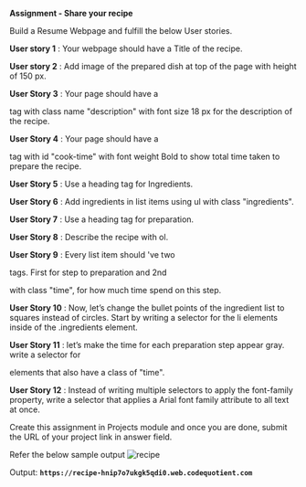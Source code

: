 **Assignment - Share your recipe**

Build a Resume Webpage and fulfill the below User stories.

**User story 1** : Your webpage should have a Title of the recipe.

**User story 2** : Add image of the prepared dish at top of the page with height of 150 px.

**User Story 3** : Your page should have a <p> tag with class name "description" with font size 18 px for the description of the recipe.

**User Story 4** : Your page should have a <p> tag with id "cook-time" with font weight Bold to show total time taken to prepare the recipe.

**User Story 5** : Use a heading tag for Ingredients.

**User Story 6** : Add ingredients in list items using ul with class "ingredients".

**User Story 7** : Use a heading tag for preparation.

**User Story 8** : Describe the recipe with ol.

**User Story 9** : Every list item should 've two <p> tags. First for step to preparation and 2nd <p> with class "time", for how much time spend on this step.

**User Story 10** : Now, let’s change the bullet points of the ingredient list to squares instead of circles. Start by writing a selector for the li elements inside of the .ingredients element.

**User Story 11** : let’s make the time for each preparation step appear gray. write a selector for <p> elements that also have a class of "time".

**User Story 12** : Instead of writing multiple selectors to apply the font-family property, write a selector that applies a Arial font family attribute to all text at once.

Create this assignment in Projects module and once you are done, submit the URL of your project link in answer field.

Refer the below sample output
  ![recipe](https://user-images.githubusercontent.com/61765706/123722408-f1a11000-d8a5-11eb-8c2e-a4634dd7f1bf.png)

Output:
**```https://recipe-hnip7o7ukgk5qdi0.web.codequotient.com```**

